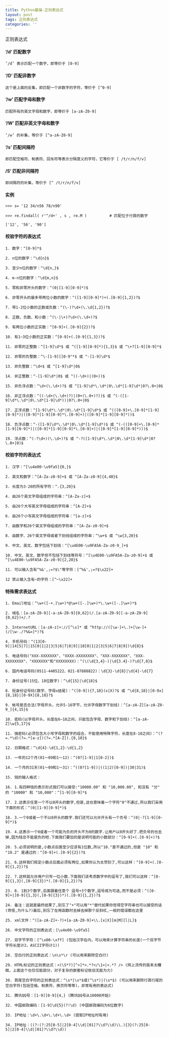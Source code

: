 ```yaml
---
title: Python基操-正则表达式
layout: post
tags: 正则表达式
categories: ''
---
```

正则表达式

#### ‘/d’ 匹配数字

    ’/d’ 表示匹配一个数字，即等价于 [0-9]

#### ‘/D’ 匹配非数字

    这个是上面的反集，即匹配一个非数字的字符，等价于 [^0-9] 
    
#### ‘/w’ 匹配字母和数字    

    匹配所有的英文字母和数字，即等价于 [a-zA-Z0-9] 
    
#### ‘/W’ 匹配非英文字母和数字

    ’/w’ 的补集，等价于 [^a-zA-Z0-9]

#### ‘/s’ 匹配间隔符

    即匹配空格符、制表符、回车符等表示分隔意义的字符，它等价于 [ /t/r/n/f/v] 
    
#### /S’ 匹配非间隔符

    即间隔符的补集，等价于 [^ /t/r/n/f/v]
#### 实例

    >>> s= '12 34/n56 78/n90'
    
    >>> re.findall( r'^/d+' , s , re.M )          # 匹配位于行首的数字
    
    ['12', '56', '90']

#### 校验字符的表达式

    1. 数字：^[0-9]*$
    
    2. n位的数字：^\d{n}$
    
    3. 至少n位的数字：^\d{n,}$
    
    4. m-n位的数字：^\d{m,n}$
    
    5. 零和非零开头的数字：^(0|[1-9][0-9]*)$

    6. 非零开头的最多带两位小数的数字：^([1-9][0-9]*)+(.[0-9]{1,2})?$
    
    7. 带1-2位小数的正数或负数：^(\-)?\d+(\.\d{1,2})?$
    
    8. 正数、负数、和小数：^(\-|\+)?\d+(\.\d+)?$

    9. 有两位小数的正实数：^[0-9]+(.[0-9]{2})?$

    10. 有1~3位小数的正实数：^[0-9]+(.[0-9]{1,3})?$

    11. 非零的正整数：^[1-9]\d*$ 或 ^([1-9][0-9]*){1,3}$ 或 ^\+?[1-9][0-9]*$
 
    12. 非零的负整数：^\-[1-9][]0-9"*$ 或 ^-[1-9]\d*$
 
    13. 非负整数：^\d+$ 或 ^[1-9]\d*|0$
  
    14. 非正整数：^-[1-9]\d*|0$ 或 ^((-\d+)|(0+))$
 
    15. 非负浮点数：^\d+(\.\d+)?$ 或 ^[1-9]\d*\.\d*|0\.\d*[1-9]\d*|0?\.0+|0$
 
    16. 非正浮点数：^((-\d+(\.\d+)?)|(0+(\.0+)?))$ 或 ^(-([1-9]\d*\.\d*|0\.\d*[1-9]\d*))|0?\.0+|0$
  
    17. 正浮点数：^[1-9]\d*\.\d*|0\.\d*[1-9]\d*$ 或 ^(([0-9]+\.[0-9]*[1-9][0-9]*)|([0-9]*[1-9][0-9]*\.[0-9]+)|([0-9]*[1-9][0-9]*))$
  
    18. 负浮点数：^-([1-9]\d*\.\d*|0\.\d*[1-9]\d*)$ 或 ^(-(([0-9]+\.[0-9]*[1-9][0-9]*)|([0-9]*[1-9][0-9]*\.[0-9]+)|([0-9]*[1-9][0-9]*)))$
 
    19. 浮点数：^(-?\d+)(\.\d+)?$ 或 ^-?([1-9]\d*\.\d*|0\.\d*[1-9]\d*|0?\.0+|0)$

#### 校验字符的表达式

    1. 汉字：^[\u4e00-\u9fa5]{0,}$
    
    2. 英文和数字：^[A-Za-z0-9]+$ 或 ^[A-Za-z0-9]{4,40}$
    
    3. 长度为3-20的所有字符：^.{3,20}$
    
    4. 由26个英文字母组成的字符串：^[A-Za-z]+$
    
    5. 由26个大写英文字母组成的字符串：^[A-Z]+$
    
    6. 由26个小写英文字母组成的字符串：^[a-z]+$
    
    7. 由数字和26个英文字母组成的字符串：^[A-Za-z0-9]+$
    
    8. 由数字、26个英文字母或者下划线组成的字符串：^\w+$ 或 ^\w{3,20}$
    
    9. 中文、英文、数字包括下划线：^[\u4E00-\u9FA5A-Za-z0-9_]+$
    
    10. 中文、英文、数字但不包括下划线等符号：^[\u4E00-\u9FA5A-Za-z0-9]+$ 或 ^[\u4E00-\u9FA5A-Za-z0-9]{2,20}$
    
    11. 可以输入含有^%&',;=?$\"等字符：[^%&',;=?$\x22]+ 
    
    12 禁止输入含有~的字符：[^~\x22]+
    
#### 特殊需求表达式

    1. Email地址：^\w+([-+.]\w+)*@\w+([-.]\w+)*\.\w+([-.]\w+)*$
  
    2. 域名：[a-zA-Z0-9][-a-zA-Z0-9]{0,62}(/.[a-zA-Z0-9][-a-zA-Z0-9]{0,62})+/.?
   
    3. InternetURL：[a-zA-z]+://[^\s]* 或 ^http://([\w-]+\.)+[\w-]+(/[\w-./?%&=]*)?$
  
    4. 手机号码：^(13[0-9]|14[5|7]|15[0|1|2|3|5|6|7|8|9]|18[0|1|2|3|5|6|7|8|9])\d{8}$
 
    5. 电话号码("XXX-XXXXXXX"、"XXXX-XXXXXXXX"、"XXX-XXXXXXX"、"XXX-XXXXXXXX"、"XXXXXXX"和"XXXXXXXX)：^(\(\d{3,4}-)|\d{3.4}-)?\d{7,8}$
      
    6. 国内电话号码(0511-4405222、021-87888822)：\d{3}-\d{8}|\d{4}-\d{7}

    7. 身份证号(15位、18位数字)：^\d{15}|\d{18}$
 
    8. 短身份证号码(数字、字母x结尾)：^([0-9]){7,18}(x|X)?$ 或 ^\d{8,18}|[0-9x]{8,18}|[0-9X]{8,18}?$
 
    9. 帐号是否合法(字母开头，允许5-16字节，允许字母数字下划线)：^[a-zA-Z][a-zA-Z0-9_]{4,15}$
  
    10. 密码(以字母开头，长度在6~18之间，只能包含字母、数字和下划线)：^[a-zA-Z]\w{5,17}$
 
    11. 强密码(必须包含大小写字母和数字的组合，不能使用特殊字符，长度在8-10之间)：^(?=.*\d)(?=.*[a-z])(?=.*[A-Z]).{8,10}$
 
    12. 日期格式：^\d{4}-\d{1,2}-\d{1,2}
 
    13. 一年的12个月(01～09和1～12)：^(0?[1-9]|1[0-2])$
   
    14. 一个月的31天(01～09和1～31)：^((0?[1-9])|((1|2)[0-9])|30|31)$
  
    15. 钱的输入格式：
  
    16. 1.有四种钱的表示形式我们可以接受:"10000.00" 和 "10,000.00", 和没有 "分" 的 "10000" 和 "10,000"：^[1-9][0-9]*$
   
    17. 2.这表示任意一个不以0开头的数字,但是,这也意味着一个字符"0"不通过,所以我们采用下面的形式：^(0|[1-9][0-9]*)$
   
    18. 3.一个0或者一个不以0开头的数字.我们还可以允许开头有一个负号：^(0|-?[1-9][0-9]*)$
   
    19. 4.这表示一个0或者一个可能为负的开头不为0的数字.让用户以0开头好了.把负号的也去掉,因为钱总不能是负的吧.下面我们要加的是说明可能的小数部分：^[0-9]+(.[0-9]+)?$
   
    20. 5.必须说明的是,小数点后面至少应该有1位数,所以"10."是不通过的,但是 "10" 和 "10.2" 是通过的：^[0-9]+(.[0-9]{2})?$
   
    21. 6.这样我们规定小数点后面必须有两位,如果你认为太苛刻了,可以这样：^[0-9]+(.[0-9]{1,2})?$
      
    22. 7.这样就允许用户只写一位小数.下面我们该考虑数字中的逗号了,我们可以这样：^[0-9]{1,3}(,[0-9]{3})*(.[0-9]{1,2})?$

    23. 8. 1到3个数字,后面跟着任意个 逗号+3个数字,逗号成为可选,而不是必须：^([0-9]+|[0-9]{1,3}(,[0-9]{3})*)(.[0-9]{1,2})?$
   
    24. 备注：这就是最终结果了,别忘了"+"可以用"*"替代如果你觉得空字符串也可以接受的话(奇怪,为什么?)最后,别忘了在用函数时去掉去掉那个反斜杠,一般的错误都在这里
  
    25. xml文件：^([a-zA-Z]+-?)+[a-zA-Z0-9]+\\.[x|X][m|M][l|L]$
    
    26. 中文字符的正则表达式：[\u4e00-\u9fa5]
  
    27. 双字节字符：[^\x00-\xff] (包括汉字在内，可以用来计算字符串的长度(一个双字节字符长度计2，ASCII字符计1))
   
    28. 空白行的正则表达式：\n\s*\r (可以用来删除空白行)
    
    29. HTML标记的正则表达式：<(\S*?)[^>]*>.*?</\1>|<.*? /> (网上流传的版本太糟糕，上面这个也仅仅能部分，对于复杂的嵌套标记依旧无能为力)
       
    30. 首尾空白字符的正则表达式：^\s*|\s*$或(^\s*)|(\s*$) (可以用来删除行首行尾的空白字符(包括空格、制表符、换页符等等)，非常有用的表达式)
  
    31. 腾讯QQ号：[1-9][0-9]{4,} (腾讯QQ号从10000开始)
    
    32. 中国邮政编码：[1-9]\d{5}(?!\d) (中国邮政编码为6位数字)
   
    33. IP地址：\d+\.\d+\.\d+\.\d+ (提取IP地址时有用)
 
    34. IP地址：((?:(?:25[0-5]|2[0-4]\\d|[01]?\\d?\\d)\\.){3}(?:25[0-5]|2[0-4]\\d|[01]?\\d?\\d))

